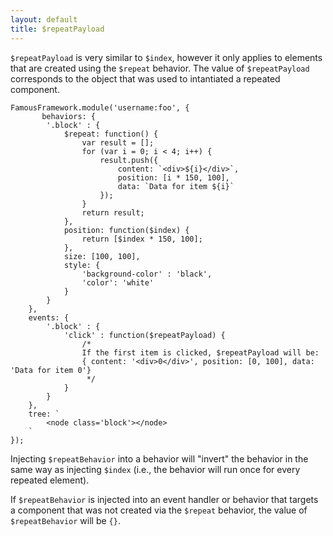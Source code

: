 ```yaml
---
layout: default
title: $repeatPayload
---
```


`$repeatPayload` is very similar to `$index`, however it only applies to elements that are created using the `$repeat` behavior. The value of `$repeatPayload` corresponds to the object that was used to intantiated a repeated component.

```
FamousFramework.module('username:foo', {
       behaviors: {
        '.block' : {
            $repeat: function() {
                var result = [];
                for (var i = 0; i < 4; i++) {
                    result.push({
                        content: `<div>${i}</div>`,
                        position: [i * 150, 100],
                        data: `Data for item ${i}`
                    });
                }
                return result;
            },
            position: function($index) {
                return [$index * 150, 100];
            },
            size: [100, 100],
            style: {
                'background-color' : 'black',
                'color': 'white'
            }
        }
    },
    events: {
        '.block' : {
            'click' : function($repeatPayload) {
                /*
                If the first item is clicked, $repeatPayload will be:
                { content: '<div>0</div>', position: [0, 100], data: 'Data for item 0'}
                 */
            }
        }
    },
    tree: `
        <node class='block'></node>
    `
});
```

Injecting `$repeatBehavior` into a behavior will "invert" the behavior in the same way as injecting `$index` (i.e., the behavior will run once for every repeated element).

If `$repeatBehavior` is injected into an event handler or behavior that targets a component that was not created via the `$repeat` behavior, the value of `$repeatBehavior` will be `{}`.
